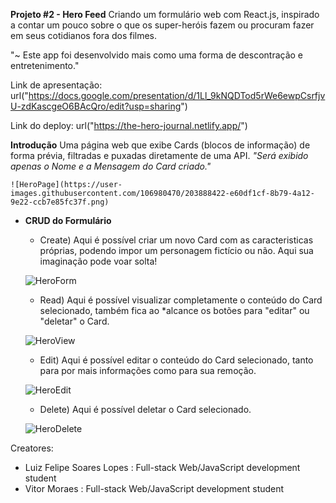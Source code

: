 **Projeto #2 - Hero Feed**
	Criando um formulário web com React.js, inspirado a contar um pouco sobre o que os super-heróis fazem ou procuram fazer em seus cotidianos fora dos filmes.
	
"~ Este app foi desenvolvido mais como uma forma de descontração e entretenimento."

Link de apresentação: url("https://docs.google.com/presentation/d/1Ll_9kNQDTod5rWe6ewpCsrfjvU-zdKascgeO6BAcQro/edit?usp=sharing")

Link do deploy: url("https://the-hero-journal.netlify.app/")

**Introdução**
	Uma página web que exibe Cards (blocos de informação) de forma prévia, filtradas e puxadas diretamente de uma API. *"Será exibido apenas o Nome e a Mensagem do Card criado."*
	
	 
	![HeroPage](https://user-images.githubusercontent.com/106980470/203888422-e60df1cf-8b79-4a12-9e22-ccb7e85fc37f.png)


- **CRUD do Formulário**
	- Create) Aqui é possível criar um novo Card com as caracteristicas próprias, podendo impor um personagem fictício ou não. Aqui sua imaginação pode voar solta!

	 
	![HeroForm](https://user-images.githubusercontent.com/106980470/203888490-393d83ab-8f8a-4d54-b55b-2dbe9c7a3a86.png)

	
	- Read) Aqui é possível visualizar completamente o conteúdo do Card selecionado, também fica ao *alcance os botões para "editar" ou "deletar" o Card.

	 
	![HeroView](https://user-images.githubusercontent.com/106980470/203888501-591a997b-cba8-49c7-9d5e-75047938815b.png)


	- Edit) Aqui é possível editar o conteúdo do Card selecionado, tanto para por mais informações como para sua remoção.

	 
	![HeroEdit](https://user-images.githubusercontent.com/106980470/203888509-00621877-4e04-446b-8860-9e8795be696c.png)


	- Delete) Aqui é possível deletar o Card selecionado.

	 
	![HeroDelete](https://user-images.githubusercontent.com/106980470/203888627-65deb2f7-707a-4bc4-b590-8f20e60c8f51.png)

	
  
  
  
Creatores:
- Luiz Felipe Soares Lopes : Full-stack Web/JavaScript development student
- Vitor Moraes : Full-stack Web/JavaScript development student
